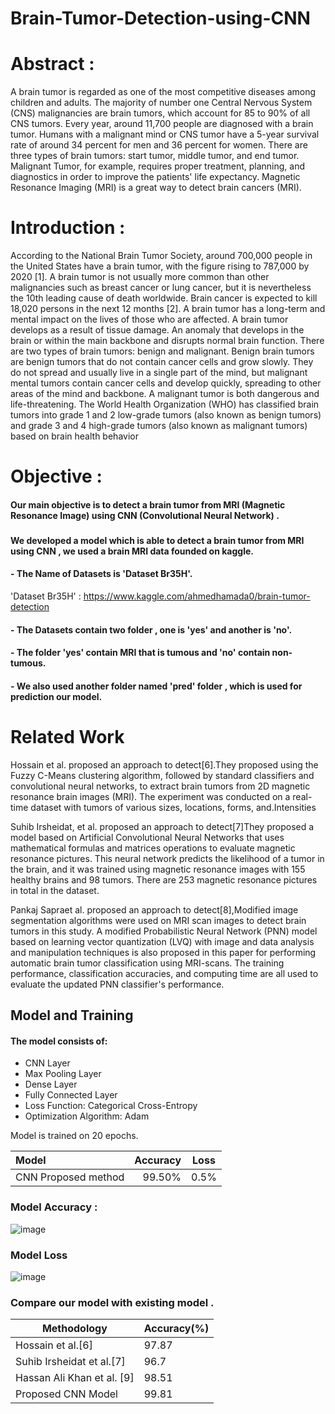 # Brain-Tumor-Detection-using-CNN
# Abstract :
 A brain tumor is regarded as one of the most competitive diseases among children and adults. The majority of number one Central Nervous System (CNS) malignancies are brain tumors, which account for 85 to 90% of all CNS tumors. Every year, around 11,700 people are diagnosed with a brain tumor. Humans with a malignant mind or CNS tumor have a 5-year survival rate of around 34 percent for men and 36 percent for women. There are three types of brain tumors: start tumor, middle tumor, and end tumor. Malignant Tumor, for example, requires proper treatment, planning, and diagnostics in order to improve the patients' life expectancy. Magnetic Resonance Imaging (MRI) is a great way to detect brain cancers (MRI). 
 
# Introduction :
According to the National Brain Tumor Society, around 700,000 people in the United States have a brain tumor, with the figure rising to 787,000 by 2020 [1]. A brain tumor is not usually more common than other malignancies such as breast cancer or lung cancer, but it is nevertheless the 10th leading cause of death worldwide. Brain cancer is expected to kill 18,020 persons in the next 12 months [2]. A brain tumor has a long-term and mental impact on the lives of those who are affected. A brain tumor develops as a result of tissue damage. An anomaly that develops in the brain or within the main backbone and disrupts normal brain function. There are two types of brain tumors: benign and malignant. Benign brain tumors are benign tumors that do not contain cancer cells and grow slowly. They do not spread and usually live in a single part of the mind, but malignant mental tumors contain cancer cells and develop quickly, spreading to other areas of the mind and backbone. A malignant tumor is both dangerous and life-threatening. The World Health Organization (WHO) has classified brain tumors into grade 1 and 2 low-grade tumors (also known as benign tumors) and grade 3 and 4 high-grade tumors (also known as malignant tumors) based on brain health behavior 

# Objective : 
#### Our main objective is to detect a brain tumor from MRI (Magnetic Resonance Image) using CNN (Convolutional Neural Network) .
###
#### We developed a model which is able to detect a brain tumor from MRI using CNN , we used a brain MRI data founded on kaggle.
#### - The Name of Datasets is 'Dataset Br35H'.
'Dataset Br35H' :   https://www.kaggle.com/ahmedhamada0/brain-tumor-detection
#### - The Datasets contain two folder , one is 'yes' and another is 'no'.
#### - The folder 'yes' contain MRI that is tumous and 'no' contain non-tumous.
#### - We also  used another folder named 'pred' folder , which is used for prediction our model.

# Related Work
Hossain et al. proposed an approach to detect[6].They proposed using the Fuzzy C-Means clustering algorithm, followed by standard classifiers and convolutional neural networks, to extract brain tumors from 2D magnetic resonance brain images (MRI). The experiment was conducted on a real-time dataset with tumors of various sizes, locations, forms, and.Intensities

Suhib Irsheidat, et al. proposed an approach to detect[7]They proposed a model based on Artificial Convolutional Neural Networks that uses mathematical formulas and matrices operations to evaluate magnetic resonance pictures. This neural network predicts the likelihood of a tumor in the brain, and it was trained using magnetic resonance images with 155 healthy brains and 98 tumors. There are 253 magnetic resonance pictures in total in the dataset.

Pankaj Sapraet al. proposed an approach to detect[8],Modified image segmentation algorithms were used on MRI scan images to detect brain tumors in this study. A modified Probabilistic Neural Network (PNN) model based on learning vector quantization (LVQ) with image and data analysis and manipulation techniques is also proposed in this paper for performing automatic brain tumor classification using MRI-scans. The training performance, classification accuracies, and computing time are all used to evaluate the updated PNN classifier's performance.



## Model and Training
#### The model consists of:

* CNN Layer
* Max Pooling Layer
* Dense Layer
* Fully Connected Layer
* Loss Function: Categorical Cross-Entropy
* Optimization Algorithm: Adam

Model is trained on 20 epochs.

Model | Accuracy | Loss
| :--- | ---: | :---:
CNN Proposed method  | 99.50% | 0.5%

### Model Accuracy :

![image](https://user-images.githubusercontent.com/45984646/175507341-24c55b8a-2a1f-4f0d-9889-3ca944bab920.png)

### Model Loss

![image](https://user-images.githubusercontent.com/45984646/175507184-38bb552c-aed2-4917-a57c-214bd5c58dfd.png)


### Compare our model with existing model . 

Methodology  | Accuracy(%)
------------- | -------------
Hossain et al.[6]  | 97.87
Suhib Irsheidat et al.[7]  | 96.7
Hassan Ali Khan et al. [9]  | 98.51
Proposed CNN Model   | 99.81






